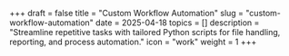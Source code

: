 +++
draft = false
title = "Custom Workflow Automation"
slug = "custom-workflow-automation"
date = 2025-04-18
topics = []
description = "Streamline repetitive tasks with tailored Python scripts for file handling, reporting, and process automation."
icon = "work"
weight = 1
+++